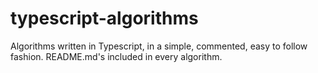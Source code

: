 # typescript-algorithms

Algorithms written in Typescript, in a simple, commented, easy to follow
fashion. README.md's included in every algorithm. 
